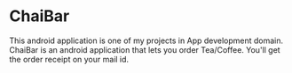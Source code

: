 # ChaiBar

This android application is one of my projects in App development domain.
ChaiBar is an android application that lets you order Tea/Coffee. 
You'll get the order receipt on your mail id.
